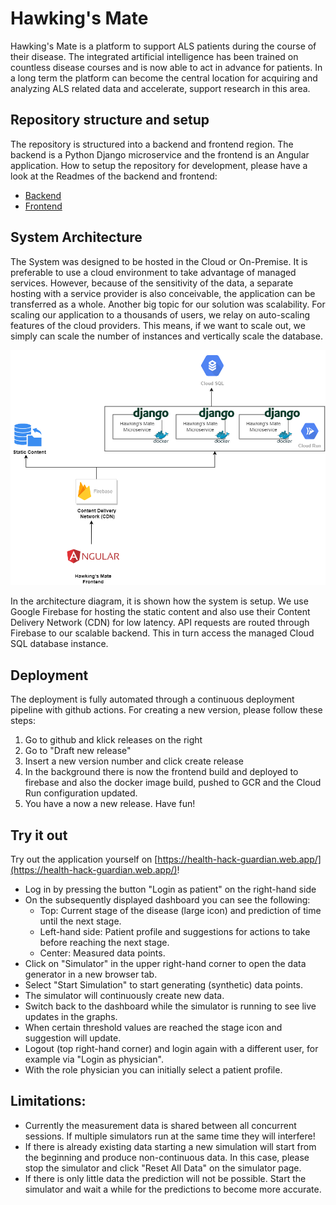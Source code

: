 # Hawking's Mate
Hawking's Mate is a platform to support ALS patients during the course of their disease. The integrated
artificial intelligence has been trained on countless disease courses and is now able to act in advance
for patients. In a long term the platform can become the central location for acquiring and analyzing ALS
related data and accelerate, support research in this area.

## Repository structure and setup
The repository is structured into a backend and frontend region. The backend is a Python Django microservice
and the frontend is an Angular application. How to setup the repository for development, please have a look
at the Readmes of the backend and frontend:

- [Backend](backend/README.md)
- [Frontend](frontend/guardian/README.md)

## System Architecture
The System was designed to be hosted in the Cloud or On-Premise. It is preferable to use a cloud environment to take advantage of managed services. However, because of the sensitivity of the data, a separate hosting with a service provider is also conceivable, the application can be transferred as a whole. Another big topic for our solution was scalability. For scaling our application to a thousands of users, we relay on auto-scaling features of the cloud providers. This means, if we want to scale out, we simply can scale the number of instances and vertically scale the database.

![System Architecture](_doc/system-architecture.png)

In the architecture diagram, it is shown how the system is setup. We use Google Firebase for hosting the static content and also use their Content Delivery Network (CDN) for low latency. API requests are routed through Firebase to our scalable backend. This in turn access the managed Cloud SQL database instance.

## Deployment
The deployment is fully automated through a continuous deployment pipeline with github actions. For creating a new version, please follow these steps:

1. Go to github and klick releases on the right
2. Go to "Draft new release"
3. Insert a new version number and click create release
4. In the background there is now the frontend build and deployed to firebase and also the docker image build, pushed to GCR
and the Cloud Run configuration updated.
5. You have a now a new release. Have fun!

## Try it out
Try out the application yourself on [https://health-hack-guardian.web.app/](https://health-hack-guardian.web.app/)!

- Log in by pressing the button "Login as patient" on the right-hand side
- On the subsequently displayed dashboard you can see the following:
  - Top: Current stage of the disease (large icon) and prediction of time until the next stage.
  - Left-hand side: Patient profile and suggestions for actions to take before reaching the next stage.
  - Center: Measured data points.
- Click on "Simulator" in the upper right-hand corner to open the data generator in a new browser tab.
- Select "Start Simulation" to start generating (synthetic) data points.
- The simulator will continuously create new data.
- Switch back to the dashboard while the simulator is running to see live updates in the graphs.
- When certain threshold values are reached the stage icon and suggestion will update.
- Logout (top right-hand corner) and login again with a different user, for example via "Login as physician".
- With the role physician you can initially select a patient profile.


## Limitations:
- Currently the measurement data is shared between all concurrent sessions. If multiple simulators run at the same time they will interfere!
- If there is already existing data starting a new simulation will start from the beginning and produce non-continuous data. In this case, please stop the simulator and click "Reset All Data" on the simulator page.
- If there is only little data the prediction will not be possible. Start the simulator and wait a while for the predictions to become more accurate.
